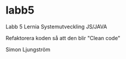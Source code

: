 # labb5
Labb 5 Lernia Systemutveckling JS/JAVA

Refaktorera koden så att den blir "Clean code"

Simon Ljungström
